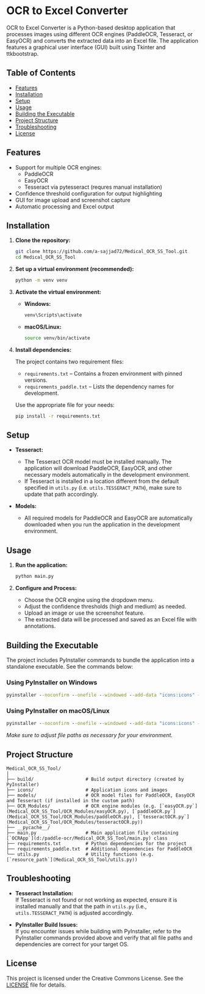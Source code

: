# OCR to Excel Converter

OCR to Excel Converter is a Python-based desktop application that processes images using different OCR engines (PaddleOCR, Tesseract, or EasyOCR) and converts the extracted data into an Excel file. The application features a graphical user interface (GUI) built using Tkinter and ttkbootstrap.

## Table of Contents

- [Features](#features)
- [Installation](#installation)
- [Setup](#setup)
- [Usage](#usage)
- [Building the Executable](#building-the-executable)
- [Project Structure](#project-structure)
- [Troubleshooting](#troubleshooting)
- [License](#license)

## Features

- Support for multiple OCR engines:
  - PaddleOCR
  - EasyOCR
  - Tesseract via pytesseract (requres manual installation)
- Confidence threshold configuration for output highlighting
- GUI for image upload and screenshot capture
- Automatic processing and Excel output

## Installation

1. **Clone the repository:**

   ```sh
   git clone https://github.com/a-sajjad72/Medical_OCR_SS_Tool.git
   cd Medical_OCR_SS_Tool
   ```

2. **Set up a virtual environment (recommended):**

   ```sh
   python -m venv venv
   ```

3. **Activate the virtual environment:**

   - **Windows:**
     ```sh
     venv\Scripts\activate
     ```
   - **macOS/Linux:**
     ```sh
     source venv/bin/activate
     ```

4. **Install dependencies:**

   The project contains two requirement files:
   
   - `requirements.txt` – Contains a frozen environment with pinned versions.
   - `requirements_paddle.txt` – Lists the dependency names for development.
   
   Use the appropriate file for your needs:
   
   ```sh
   pip install -r requirements.txt
   ```

## Setup

- **Tesseract:**  
  - The Tesseract OCR model must be installed manually. The application will download PaddleOCR, EasyOCR, and other necessary models automatically in the development environment.
  - If Tesseract is installed in a location different from the default specified in `utils.py` (i.e. `utils.TESSERACT_PATH`), make sure to update that path accordingly.

- **Models:**
  - All required models for PaddleOCR and EasyOCR are automatically downloaded when you run the application in the development environment.

## Usage

1. **Run the application:**

   ```sh
   python main.py
   ```

2. **Configure and Process:**
   - Choose the OCR engine using the dropdown menu.
   - Adjust the confidence thresholds (high and medium) as needed.
   - Upload an image or use the screenshot feature.
   - The extracted data will be processed and saved as an Excel file with annotations.

## Building the Executable

The project includes PyInstaller commands to bundle the application into a standalone executable. See the commands below:

### Using PyInstaller on Windows

   ```bat
   pyinstaller --noconfirm --onefile --windowed --add-data "icons:icons" --add-data "models:models" --add-data "simfang.ttf:." --collect-all "paddle" --collect-all "paddleocr" --hidden-import "paddle" --hidden-import "paddleocr" --hidden-import "easyocr" --hidden-import "pytesseract" --icon "icons/icon.png" --name "OCR to Excel Converter" main.py --clean 
   ```

### Using PyInstaller on macOS/Linux

   ```bat
   pyinstaller --noconfirm --onefile --windowed --add-data "icons:icons" --add-data "models:models" --add-data "simfang.ttf:." --add-binary "/usr/local/brew-master/bin/tesseract:models/tesseract" --add-data "/usr/local/brew-master/Cellar/tesseract/5.5.0/share/tessdata:models/tesseract/tessdata" --collect-all "paddle" --collect-all "paddleocr" --hidden-import "paddle" --hidden-import "paddleocr" --hidden-import "easyocr" --hidden-import "pytesseract" --icon "icons/icon.png" --name "OCR to Excel Converter" main.py --clean
   ```

   *Make sure to adjust file paths as necessary for your environment.*

## Project Structure

```
Medical_OCR_SS_Tool/
│
├── build/                   # Build output directory (created by PyInstaller)
├── icons/                   # Application icons and images
├── models/                  # OCR model files for PaddleOCR, EasyOCR and Tesseract (if installed in the custom path)
├── OCR_Modules/             # OCR engine modules (e.g. [`easyOCR.py`](Medical_OCR_SS_Tool/OCR_Modules/easyOCR.py), [`paddleOCR.py`](Medical_OCR_SS_Tool/OCR_Modules/paddleOCR.py), [`tesseractOCR.py`](Medical_OCR_SS_Tool/OCR_Modules/tesseractOCR.py))
├── __pycache__/
├── main.py                  # Main application file containing [`OCRApp`](d:/paddle-ocr/Medical_OCR_SS_Tool/main.py) class
├── requirements.txt         # Python dependencies for the project
├── requirements_paddle.txt  # Additional dependencies for PaddleOCR
└── utils.py                 # Utility functions (e.g. [`resource_path`](Medical_OCR_SS_Tool/utils.py))
```

## Troubleshooting

- **Tesseract Installation:**  
  If Tesseract is not found or not working as expected, ensure it is installed manually and that the path in `utils.py` (i.e., `utils.TESSERACT_PATH`) is adjusted accordingly.

- **PyInstaller Build Issues:**  
  If you encounter issues while building with PyInstaller, refer to the PyInstaller commands provided above and verify that all file paths and dependencies are correct for your target OS.

## License

This project is licensed under the Creative Commons License. See the [LICENSE](LICENSE) file for details.
